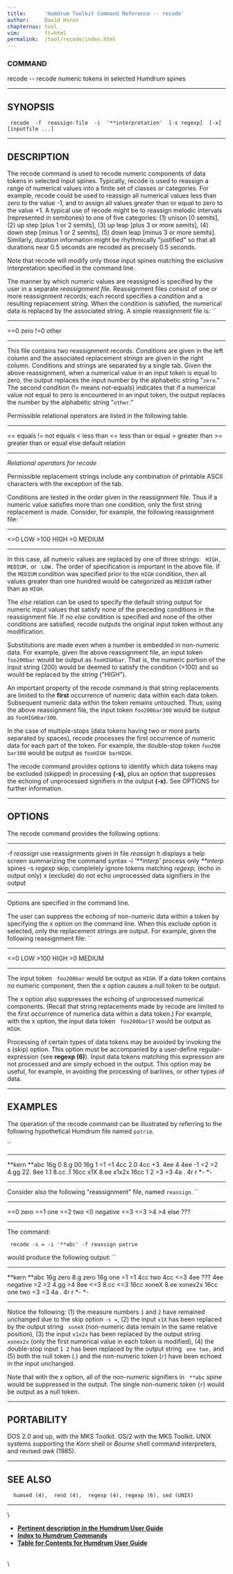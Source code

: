 ```yaml
---
title:		'Humdrum Toolkit Command Reference -- recode'
author:		David Huron
chapternav:	tool
vim:		ft=html
permalink:	/tool/recode/index.html
---
```



### COMMAND

<span class="tool">recode</span> -- recode numeric tokens in selected Humdrum spines

------------------------------------------------------------------------

## SYNOPSIS ##

` recode  -f  reassign-file  -i  '**interpretation'  [-s regexp]  [-x]  [inputfile ...]`

------------------------------------------------------------------------

## DESCRIPTION ##

The <span class="tool">recode</span> command is used to recode numeric components of data
tokens in selected input spines. Typically, <span class="tool">recode</span> is used to
reassign a range of numerical values into a finite set of classes or
categories. For example, <span class="tool">recode</span> could be used to reassign all
numerical values less than zero to the value -1, and to assign all
values greater than or equal to zero to the value +1. A typical use of
<span class="tool">recode</span> might be to reassign melodic intervals (represented in
semitones) to one of five categories: (1) unison \[0 semits\], (2) up
step \[plus 1 or 2 semits\], (3) up leap \[plus 3 or more semits\], (4)
down step \[minus 1 or 2 semits\], (5) down leap \[minus 3 or more
semits\]. Similarly, duration information might be rhythmically
\"justified\" so that all durations near 0.5 seconds are recoded as
precisely 0.5 seconds.

Note that <span class="tool">recode</span> will modify only those input spines matching the
exclusive interpretation specified in the command line.

The manner by which numeric values are reassigned is specified by the
user in a separate *reassignment file.* Reassignment files consist of
one or more reassignment records; each record specifies a *condition*
and a resulting replacement *string.* When the condition is satisfied,
the numerical data is replaced by the associated string. A simple
reassignment file is: ``

----- -------
==0   zero
!=0   other
----- -------

This file contains two reassignment records. *Conditions* are given in
the left column and the associated replacement *strings* are given in
the right column. Conditions and strings are separated by a single tab.
Given the above reassignment, when a numerical value in an input token
is equal to zero, the output replaces the input number by the alphabetic
string \"`zero`.\" The second condition (!= means not-equals) indicates
that if a numerical value not equal to zero is encountered in an input
token, the output replaces the number by the alphabetic string
\"`other`.\"

Permissible relational operators are listed in the following table.

------ -----------------------
==     equals
!=     not equals
\<     less than
\<=    less than or equal
\>     greater than
\>=    greater than or equal
else   default relation
------ -----------------------

*Relational operators for <span class="tool">recode</span>*

Permissible replacement strings include any combination of printable
ASCII characters with the exception of the tab.

Conditions are tested in the order given in the reassignment file. Thus
if a numeric value satisfies more than one condition, only the first
string replacement is made. Consider, for example, the following
reassignment file: ``

------- --------
\<=0    LOW
\>100   HIGH
\>0     MEDIUM
------- --------

In this case, all numeric values are replaced by one of three strings:
` HIGH, MEDIUM,` or ` LOW.` The order of specification is important in
the above file. If the `MEDIUM` condition was specified prior to the
`HIGH` condition, then all values greater than one hundred would be
categorized as `MEDIUM` rather than as `HIGH`.

The *else* relation can be used to specify the default string output for
numeric input values that satisfy none of the preceding conditions in
the reassignment file. If no *else* condition is specified and none of
the other conditions are satisfied, <span class="tool">recode</span> outputs the original
input token without any modification.

Substitutions are made even when a number is embedded in non-numeric
data. For example, given the above reassignment file, an input token
`foo200bar` would be output as `fooHIGHbar`. That is, the numeric
portion of the input string (200) would be deemed to satisfy the
condition (\>100) and so would be replaced by the string (\"HIGH\").

An important property of the <span class="tool">recode</span> command is that string
replacements are limited to the **first** occurrence of numeric data
within each data token. Subsequent numeric data within the token remains
untouched. Thus, using the above reassignment file, the input token
`foo200bar300` would be output as `fooHIGHbar300`.

In the case of multiple-stops (data tokens having two or more parts
separated by spaces), <span class="tool">recode</span> processes the first occurrence of
numeric data for each part of the token. For example, the double-stop
token `foo200 bar300` would be output as `fooHIGH barHIGH`.

The <span class="tool">recode</span> command provides options to identify which data tokens
may be excluded (skipped) in processing **(-s),** plus an option that
suppresses the echoing of unprocessed signifiers in the output **(-x).**
See OPTIONS for further information.

------------------------------------------------------------------------

## OPTIONS ##

The <span class="tool">recode</span> command provides the following options:

--------------------- -----------------------------------------------------------------
-f *reassign*         use reassignments given in file *reassign*
<span class="option">h</span>                displays a help screen summarizing the command syntax
-i *\'\*\*interp\'*   process only *\*\*interp* spines
-s *regexp*           skip; completely ignore tokens matching *regexp*;
(echo in output only)
<span class="option">x</span>                (exclude) do not echo unprocessed data signifiers in the output
--------------------- -----------------------------------------------------------------

Options are specified in the command line.

The user can suppress the echoing of non-numeric data within a token by
specifying the <span class="option">x</span> option on the command line. When this exclude
option is selected, only the replacement strings are output. For
example, given the following reassignment file: ``

------- --------
\<=0    LOW
\>100   HIGH
\>0     MEDIUM
------- --------

The input token ` foo200bar` would be output as `HIGH`. If a data token
contains no numeric component, then the <span class="option">x</span> option causes a null
token to be output.

The <span class="option">x</span> option also suppresses the echoing of unprocessed numerical
components. (Recall that string replacements made by <span class="tool">recode</span> are
limited to the first occurrence of numerica data within a data token.)
For example, with the <span class="option">x</span> option, the input data token ` foo200bar17`
would be output as `HIGH`.

Processing of certain types of data tokens may be avoided by invoking
the <span class="option">s</span> (skip) option. This option must be accompanied by a
user-define regular-expression (see **regexp (6)**). Input data tokens
matching this expression are not processed and are simply echoed in the
output. This option may be useful, for example, in avoiding the
processing of barlines, or other types of data.

------------------------------------------------------------------------

## EXAMPLES ##

The operation of the <span class="tool">recode</span> command can be illustrated by referring
to the following hypothetical Humdrum file named `patrie`.

``

---------- ---------
\*\*kern   \*\*abc
16g        0
8.g        00
16g        1
=1         =1
4cc        2.0
4cc        +3.
4ee        4
4ee        -1
=2         =2
4.gg       22.
8ee        1.1
8.cc       .1
16cc       x1X
8.ee       x1x2x
16cc       1 2
=3         =3
4a         .
4r         r
\*-        \*-
---------- ---------

Consider also the following \"reassignment\" file, named `reassign`. ``

------ ----------
==0    zero
==1    one
==2    two
\<0    negative
\<=3   \<=3
\>4    \>4
else   ???
------ ----------

The command:

` recode -s = -i '**abc' -f reassign patrie`

would produce the following output: ``

---------- ----------
\*\*kern   \*\*abc
16g        zero
8.g        zero
16g        one
=1         =1
4cc        two
4cc        \<=3
4ee        ???
4ee        negative
=2         =2
4.gg       \>4
8ee        \<=3
8.cc       \<=3
16cc       xoneX
8.ee       xonex2x
16cc       one two
=3         =3
4a         .
4r         r
\*-        \*-
---------- ----------

Notice the following: (1) the measure numbers `1` and `2` have remained
unchanged due to the skip option `-s =`, (2) the input `x1X` has been
replaced by the output string ` xoneX` (non-numeric data remain in the
same relative position), (3) the input `x1x2x` has been replaced by the
output string ` xonex2x` (only the first numerical value in each token
is modified), (4) the double-stop input `1 2` has been replaced by the
output string ` one two,` and (5) both the null token (.) and the
non-numeric token (`r`) have been echoed in the input unchanged.

Note that with the <span class="option">x</span> option, all of the non-numeric signifiers in
` **abc` spine would be suppressed in the output. The single non-numeric
token (`r`) would be output as a null token.

------------------------------------------------------------------------

## PORTABILITY ##

DOS 2.0 and up, with the MKS Toolkit. OS/2 with the MKS Toolkit. UNIX
systems supporting the *Korn* shell or *Bourne* shell command
interpreters, and revised *awk* (1985).

------------------------------------------------------------------------

## SEE ALSO ##

`  humsed (4),  rend (4),  regexp (4), regexp (6), sed (UNIX)`

------------------------------------------------------------------------

\

-   [**Pertinent description in the Humdrum User
    Guide**](../guide22.html#The_recode_Command)
-   [**Index to Humdrum Commands**](../commands.toc.html)
-   [**Table for Contents for Humdrum User Guide**](../guide.toc.html)

\
\
